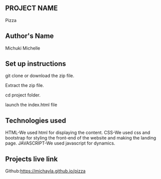 ## PROJECT NAME
Pizza

## Author's Name
 Michuki Michelle

 ## Set up instructions
 git clone or download the zip file.

 Extract the zip file.

 cd project folder.

 launch the index.html file

 ## Technologies used
 HTML-We used html for displaying the content.
CSS-We used css and bootstrap for styling the front-end of the website and making the landing page.
JAVASCRIPT-We used javascript for dynamics.
 ## Projects live link
 Github:https://michayla.github.io/pizza
 
